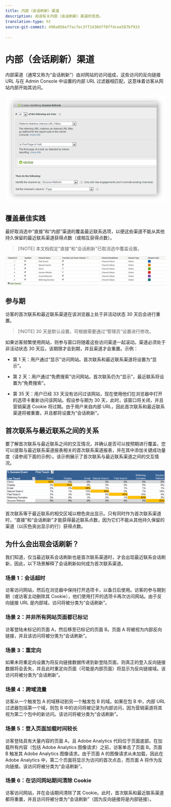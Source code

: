 ```yaml
---
title: 内部（会话刷新）渠道
description: 阅读有关内部（会话刷新）渠道的信息。
translation-type: ht
source-git-commit: 490a856effac7ec3ff2430dff0ffdcee587bf933

---
```



# 内部（会话刷新）渠道

内部渠道（通常又称为“会话刷新”）由对网站的访问组成，这些访问的反向链接 URL 与在 Admin Console 中设置的内部 URL 过滤器相匹配，这意味着访客从网站内部开始其访问。

![](assets/int-channel1.png)

## 覆盖最佳实践

最好取消选中“直接”和“内部”渠道的覆盖最近联系选项，以便这些渠道不能从其他持久保留的最近联系渠道获得点数（或相互获得点数）。

>[!NOTE] 本文档假定“直接”和“会话刷新”已取消选中覆盖设置。

![](assets/int-channel2.png)

## 参与期

访客的首次联系和最近联系渠道在该浏览器上处于非活动状态 30 天后会进行重置。

>[!NOTE] 30 天是默认设置，可根据需要通过“管理员”设置进行修改。

如果访客频繁使用网站，则参与窗口将随着这些访问渠道一起滚动。渠道必须处于非活动状态 30 天后，该期限才会到期，并且渠道才会重置。示例：

* 第 1 天：用户通过“显示”访问网站。首次联系和最近联系渠道将设置为“显示”。

* 第 2 天：用户通过“免费搜索”访问网站。首次联系仍为“显示”，最近联系将设置为“免费搜索”。

* 第 35 天：用户已经 33 天没有访问过该网站，现在使用他们在浏览器中打开的选项卡重新访问该网站。假设参与期为 30 天，此时，该窗口将关闭，并且营销渠道 Cookie 将过期。由于用户来自内部 URL，因此首次联系和最近联系渠道将被重置，并且都将设置为“会话刷新”。

## 首次联系与最近联系之间的关系

要了解首次联系与最近联系之间的交互情况，并确认是否可以按预期进行覆盖，您可以提取与最近联系渠道报表相关的首次联系渠道报表，并在其中添加关键成功量度（请参阅下面的示例）。该示例展示了首次联系与最近联系渠道之间的交互情况。

![](assets/int-channel3.png)

首次联系等于最近联系的相交区域以橙色突出显示。只有同时作为首次联系渠道时，“直接”和“会话刷新”才能获得最近联系点数，因为它们不能从其他持久保留的渠道（以灰色突出显示的行）获得点数。

## 为什么会出现会话刷新？

我们知道，仅当最近联系会话刷新也是首次联系渠道时，才会出现最近联系会话刷新，因此，以下场景解释了会话刷新如何成为首次联系渠道。

### 场景 1：会话超时

访客访问网站，然后在浏览器中保持打开选项卡，以备日后使用。访客的参与期到期（或访客主动删除其 Cookie），他们使用打开的选项卡再次访问网站。由于反向链接 URL 是内部域，访问将被分类为“会话刷新”。

### 场景 2：并非所有网站页面都已标记

访客登陆未标记的页面 A，然后移至已标记的页面 B。页面 A 将被视为内部反向链接，并且该访问将被分类为“会话刷新”。

### 场景 3：重定向

如果未将重定向设置为将反向链接数据传递到新登陆页面，则真正的登入反向链接数据将会丢失，并且此时重定向页面（可能是内部页面）将显示为反向链接域。该访问将被分类为“会话刷新”。

### 场景 4：跨域流量

访客从一个触发包 A 的域移动到另一个触发包 B 的域。如果在包 B 中，内部 URL 过滤器包括第一个域，则包 B 中的访问将被记录为内部访问，因为营销渠道将其视为第二个包中的新访问。该访问将被分类为“会话刷新”。

### 场景 5：登入页面加载时间较长

访客登陆具有大量内容的页面 A，且 Adobe Analytics 代码位于页面底部。在加载所有内容（包括 Adobe Analytics 图像请求）之前，访客单击了页面 B。页面 B 触发其 Adobe Analytics 图像请求。由于页面 A 的图像请求从未加载，因此在 Adobe Analytics 中，第二个页面将显示为访问的首次点击，而页面 A 将作为反向链接。该访问将被分类为“会话刷新”。

### 场景 6：在访问网站期间清除 Cookie

访客访问网站，并在会话期间清除了其 Cookie。此时，首次联系和最近联系渠道都将重置，并且访问将被分类为“会话刷新”（因为反向链接将是内部链接）。
